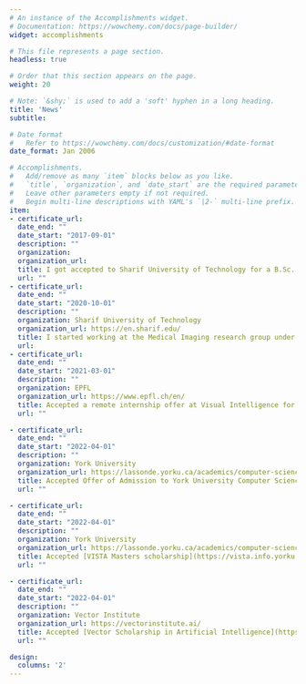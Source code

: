 ```yaml
---
# An instance of the Accomplishments widget.
# Documentation: https://wowchemy.com/docs/page-builder/
widget: accomplishments

# This file represents a page section.
headless: true

# Order that this section appears on the page.
weight: 20

# Note: `&shy;` is used to add a 'soft' hyphen in a long heading.
title: 'News'
subtitle:

# Date format
#   Refer to https://wowchemy.com/docs/customization/#date-format
date_format: Jan 2006

# Accomplishments.
#   Add/remove as many `item` blocks below as you like.
#   `title`, `organization`, and `date_start` are the required parameters.
#   Leave other parameters empty if not required.
#   Begin multi-line descriptions with YAML's `|2-` multi-line prefix.
item:
- certificate_url: 
  date_end: ""
  date_start: "2017-09-01"
  description: ""
  organization: 
  organization_url: 
  title: I got accepted to Sharif University of Technology for a B.Sc. in Computer Engineering.
  url: ""
- certificate_url: 
  date_end: ""
  date_start: "2020-10-01"
  description: ""
  organization: Sharif University of Technology 
  organization_url: https://en.sharif.edu/
  title: I started working at the Medical Imaging research group under the supervision of Prof. Mohammad Hossein Rohban.
  url: 
- certificate_url: 
  date_end: ""
  date_start: "2021-03-01"
  description: ""
  organization: EPFL
  organization_url: https://www.epfl.ch/en/
  title: Accepted a remote internship offer at Visual Intelligence for Transportation (VITA) Lab under supervision of [Prof. Alexandre Alahi](https://people.epfl.ch/alexandre.alahi?lang=en).
  url: ""

- certificate_url: 
  date_end: ""
  date_start: "2022-04-01"
  description: ""
  organization: York University
  organization_url: https://lassonde.yorku.ca/academics/computer-science
  title: Accepted Offer of Admission to York University Computer Science Master's Program.
  url: ""

- certificate_url: 
  date_end: ""
  date_start: "2022-04-01"
  description: ""
  organization: York University
  organization_url: https://lassonde.yorku.ca/academics/computer-science
  title: Accepted [VISTA Masters scholarship](https://vista.info.yorku.ca/opportunities/masters-scholarships/) at York University.
  url: ""

- certificate_url: 
  date_end: ""
  date_start: "2022-04-01"
  description: ""
  organization: Vector Institute
  organization_url: https://vectorinstitute.ai/
  title: Accepted [Vector Scholarship in Artificial Intelligence](https://vectorinstitute.ai/scholarship/).
  url: ""

design:
  columns: '2' 
---
```


